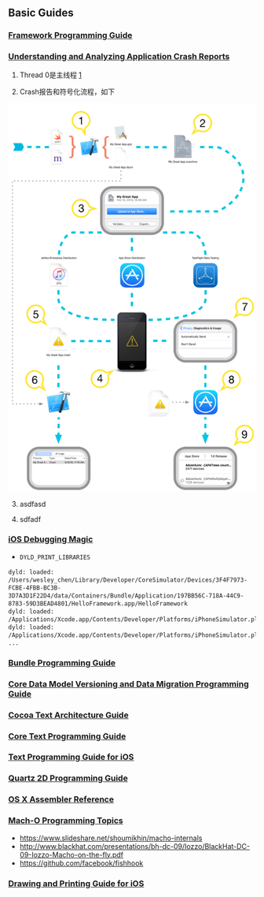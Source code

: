 ## Basic Guides

### [Framework Programming Guide](https://developer.apple.com/library/content/documentation/MacOSX/Conceptual/BPFrameworks/Frameworks.html#//apple_ref/doc/uid/10000183-SW1)



### [Understanding and Analyzing Application Crash Reports](https://developer.apple.com/library/content/technotes/tn2151/_index.html)

1. Thread 0是主线程 [1](https://stackoverflow.com/questions/38962155/is-thread-0-always-the-main-thread-in-an-ios-crash-report)

2. Crash报告和符号化流程，如下

<img src="images/01 - Crash报告和符号化流程.png" width="512"/>


3. asdfasd


4. sdfadf

### [iOS Debugging Magic](https://developer.apple.com/library/content/technotes/tn2239/_index.html#//apple_ref/doc/uid/DTS40010638-CH1-SUBSECTION21)

* `DYLD_PRINT_LIBRARIES`

```
dyld: loaded: /Users/wesley_chen/Library/Developer/CoreSimulator/Devices/3F4F7973-FCBE-4FBB-BC3B-3D7A3D1F22D4/data/Containers/Bundle/Application/197BB56C-718A-44C9-8783-59D3BEAD4801/HelloFramework.app/HelloFramework
dyld: loaded: /Applications/Xcode.app/Contents/Developer/Platforms/iPhoneSimulator.platform/Developer/SDKs/iPhoneSimulator.sdk/usr/lib/libBacktraceRecording.dylib
dyld: loaded: /Applications/Xcode.app/Contents/Developer/Platforms/iPhoneSimulator.platform/Developer/SDKs/iPhoneSimulator10.3.sdk/Developer/Library/PrivateFrameworks/DTDDISupport.framework/libViewDebuggerSupport.dylib
...
```

### [Bundle Programming Guide](https://developer.apple.com/library/content/documentation/CoreFoundation/Conceptual/CFBundles/Introduction/Introduction.html#//apple_ref/doc/uid/10000123i-CH1-SW1)

### [Core Data Model Versioning and Data Migration Programming Guide](https://developer.apple.com/library/content/documentation/Cocoa/Conceptual/CoreDataVersioning/Articles/Introduction.html#//apple_ref/doc/uid/TP40004399-CH1-SW1)

### [Cocoa Text Architecture Guide](https://developer.apple.com/library/content/documentation/TextFonts/Conceptual/CocoaTextArchitecture/Introduction/Introduction.html#//apple_ref/doc/uid/TP40009459-CH1-SW1)

### [Core Text Programming Guide](https://developer.apple.com/library/content/documentation/StringsTextFonts/Conceptual/CoreText_Programming/Introduction/Introduction.html#//apple_ref/doc/uid/TP40005533-CH1-SW1)

### [Text Programming Guide for iOS](https://developer.apple.com/library/content/documentation/StringsTextFonts/Conceptual/TextAndWebiPhoneOS/Introduction/Introduction.html#//apple_ref/doc/uid/TP40009542-CH1-SW1)

### [Quartz 2D Programming Guide](https://developer.apple.com/library/content/documentation/GraphicsImaging/Conceptual/drawingwithquartz2d/Introduction/Introduction.html)

### [OS X Assembler Reference](https://developer.apple.com/library/content/documentation/DeveloperTools/Reference/Assembler/000-Introduction/introduction.html)

### [Mach-O Programming Topics](https://developer.apple.com/library/content/documentation/DeveloperTools/Conceptual/MachOTopics/0-Introduction/introduction.html)

* https://www.slideshare.net/shoumikhin/macho-internals
* http://www.blackhat.com/presentations/bh-dc-09/Iozzo/BlackHat-DC-09-Iozzo-Macho-on-the-fly.pdf
* https://github.com/facebook/fishhook

### [Drawing and Printing Guide for iOS](https://developer.apple.com/library/content/documentation/2DDrawing/Conceptual/DrawingPrintingiOS/Introduction/Introduction.html#//apple_ref/doc/uid/TP40010156-CH1-SW1)

